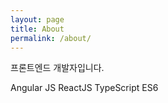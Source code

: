 ```yaml
---
layout: page
title: About
permalink: /about/
---
```


프론트엔드 개발자입니다.

Angular JS
ReactJS
TypeScript
ES6  
